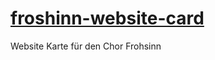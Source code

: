# [froshinn-website-card](https://stingpax.github.io/frohsinn-website-card/)
Website Karte für den Chor Frohsinn
